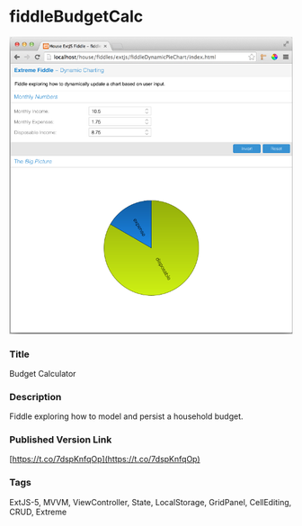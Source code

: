 fiddleBudgetCalc
======
![Screenshot](screenshot.png)

### Title
Budget Calculator

### Description
Fiddle exploring how to model and persist a household budget.

### Published Version Link
[https://t.co/7dspKnfqOp](https://t.co/7dspKnfqOp)

### Tags
ExtJS-5, MVVM, ViewController, State, LocalStorage, GridPanel, CellEditing, CRUD, Extreme


